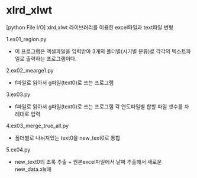 # xlrd_xlwt
[python File I/O] xlrd,xlwt 라이브러리를 이용한 excel파일과 text파일 변형

1.ex01_region.py
 - 이 프로그램은 엑셀파일을 입력받아 3개의 폴더별(시기별 분류)로 각각의 텍스트파일로 출력하는 프로그램이다.

2.ex02_mearge1.py
 - f파일로 읽아서 g파일(text0)로 쓰는 프로그램

3.ex03.py
 - f파일로 읽아서 g파일(text0)로 쓰는 프로그램 각 연도파일별 합할 파일 갯수를 차례대로 입력    

4.ex03_merge_true_all.py
 - 폴더별로 나눠져있는 text0을 new_text0로 통합

5.ex04.py
- new_text0의 초록 추출 + 원본excel파일에서 날짜 추출해서 새로운 new_data.xls에 
